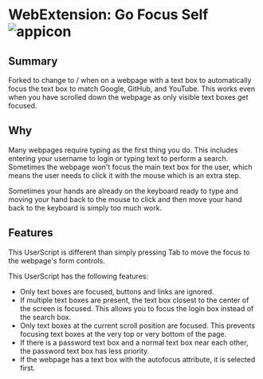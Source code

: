# WebExtension: Go Focus Self ![appicon](https://raw.githubusercontent.com/em-te/webextension-go-focus-self/master/icon_48.png)

## Summary
Forked to change to / when on a webpage with a text box to automatically focus the text box to match Google, GitHub, and YouTube. This works even when you have scrolled down the webpage as only visible text boxes get focused.

## Why
Many webpages require typing as the first thing you do. This includes entering your username to login or typing text to perform a search. Sometimes the webpage won't focus the main text box for the user, which means the user needs to click it with the mouse which is an extra step.

Sometimes your hands are already on the keyboard ready to type and moving your hand back to the mouse to click and then move your hand back to the keyboard is simply too much work.

## Features
This UserScript is different than simply pressing Tab to move the focus to the webpage's form controls.

This UserScript has the following features:
- Only text boxes are focused, buttons and links are ignored.
- If multiple text boxes are present, the text box closest to the center of the screen is focused. This allows you to focus the login box instead of the search box.
- Only text boxes at the current scroll position are focused. This prevents focusing text boxes at the very top or very bottom of the page.
- If there is a password text box and a normal text box near each other, the password text box has less priority.
- If the webpage has a text box with the autofocus attribute, it is selected first.


